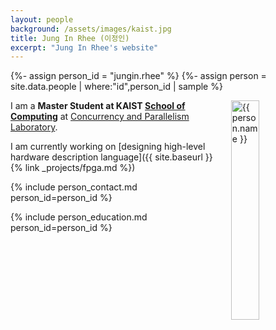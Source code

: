 ```yaml
---
layout: people
background: /assets/images/kaist.jpg
title: Jung In Rhee (이정인)
excerpt: "Jung In Rhee's website"
---
```


{%- assign person_id = "jungin.rhee" %}
{%- assign person = site.data.people | where:"id",person_id | sample %}

<img align="right" style="width: 30%; padding-left: 3%;" src="{{ site.baseurl }}/assets/images/people/jungin.rhee.jpg" alt="{{ person.name }}">

I am a **Master Student at KAIST [School of Computing](https://cs.kaist.ac.kr)** at [Concurrency and Parallelism Laboratory](https://cp.kaist.ac.kr).

I am currently working on [designing high-level hardware description language]({{ site.baseurl }}{% link _projects/fpga.md %})


{% include person_contact.md person_id=person_id %}


{% include person_education.md person_id=person_id %}
